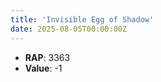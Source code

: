 ```yaml
---
title: 'Invisible Egg of Shadow'
date: 2025-08-05T00:00:00Z
---
```

- **RAP**: 3363
- **Value**: -1
